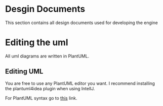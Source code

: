# Desgin Documents

This section contains all design documents used for developing the engine

# Editing the uml

All uml diagrams are written in PlantUML.

## Editing UML
You are free to use any PlantUML editor you want. I recommend installing the plantuml4idea plugin when using IntelIJ.

For PlantUML syntax go to [this](https://plantuml.com/class-diagram) link.